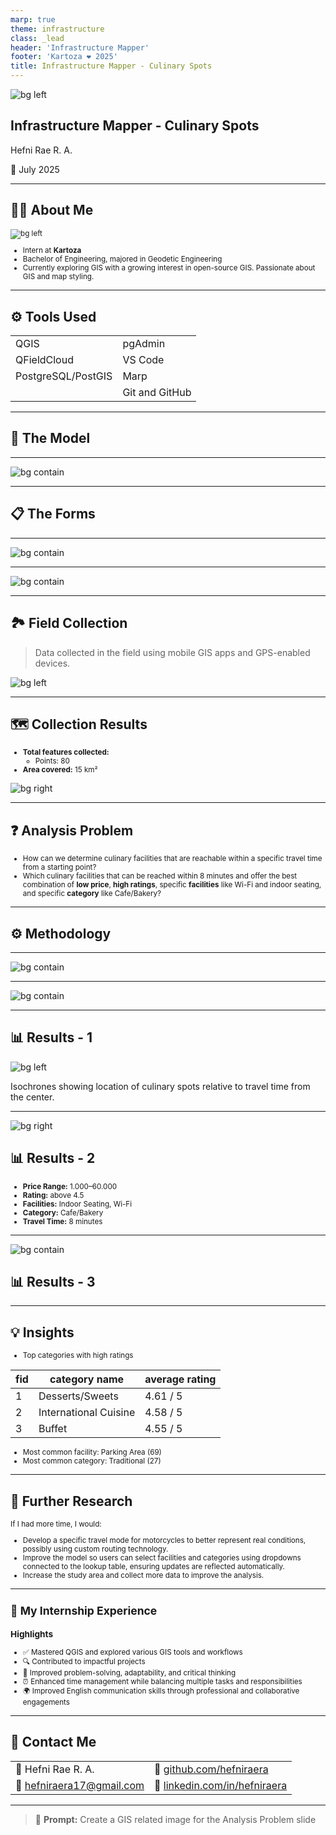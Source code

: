 ```yaml
---
marp: true
theme: infrastructure
class: _lead
header: 'Infrastructure Mapper'
footer: 'Kartoza ❤️ 2025'
title: Infrastructure Mapper - Culinary Spots
---
```

![bg left](../img/food-services.png)

## Infrastructure Mapper - Culinary Spots

Hefni Rae R. A.

<span class="presentation-date">📅 July 2025</span>

---

## 👩‍💻 About Me

<small>

![bg  left](../img/interns/hefni-raera.png)

* Intern at **Kartoza**
* Bachelor of Engineering, majored in Geodetic Engineering
* Currently exploring GIS with a growing interest in open-source GIS. Passionate about GIS and map styling.

</small>

---

## ⚙️ Tools Used

|        |     |
|-------------------|---------------------|
| QGIS              | pgAdmin             |
| QFieldCloud       | VS Code             |
| PostgreSQL/PostGIS| Marp                |
|                   | Git and GitHub      |

---

## 🧱 The Model

---

![bg contain](../img/culinaryfacilities-erd.png)

---

## 📋 The Forms

---

![bg contain](../img/culinaryfacilities-formsqgis.png)

---

![bg contain](../img/culinaryfacilities-forms.png)

---

## 🏞️ Field Collection

> Data collected in the field using mobile GIS apps and GPS-enabled devices.

![bg left](../img/culinaryfacilities-field.png)

---

## 🗺️ Collection Results

<small>

* **Total features collected:**
  * Points: 80
* **Area covered:** 15 km²

</small>

![bg right](../img/culinaryfacilities-collection.png)

---

## ❓ Analysis Problem

<small>

* How can we determine culinary facilities that are reachable within a specific travel time from a starting point?
* Which culinary facilities that can be reached within 8 minutes and offer the best combination of **low price**, **high ratings**, specific **facilities** like Wi-Fi and indoor seating, and specific **category** like Cafe/Bakery?

</small>

---

## ⚙️ Methodology

---

![bg contain](../img/culinaryfacilities-model2.png)

---

![bg contain](../img/culinaryfacilities-model.png)

---

## 📊 Results - 1

![bg left](../img/culinaryfacilities-results1.png)

Isochrones showing location of culinary spots relative to travel time from the center.

---

![bg right](../img/culinaryfacilities-results2.png)

## 📊 Results - 2

<small>

* **Price Range:** 1.000–60.000  
* **Rating:** above 4.5  
* **Facilities:** Indoor Seating, Wi-Fi  
* **Category:** Cafe/Bakery  
* **Travel Time:** 8 minutes

</small>

---

![bg contain](../img/culinaryfacilities-results3.png)

## 📊 Results - 3

---

## 💡 Insights

<small>

* Top categories with high ratings

| fid | category name           | average rating        |
|-----|-------------------------|-------------------|
| 1   | Desserts/Sweets         | 4.61   / 5           |
| 2   | International Cuisine   | 4.58      / 5        |
| 3   | Buffet                  | 4.55         / 5     |

* Most common facility: Parking Area (69)
* Most common category: Traditional (27)

</small>

---

## 🔬 Further Research

<small>

If I had more time, I would:

* Develop a specific travel mode for motorcycles to better represent real conditions, possibly using custom routing technology.
* Improve the model so users can select facilities and categories using dropdowns connected to the lookup table, ensuring updates are reflected automatically.
* Increase the study area and collect more data to improve the analysis.

</small>

---

<small>

## 🧳 My Internship Experience

### Highlights

* ✅ Mastered QGIS and explored various GIS tools and workflows  
* 🔍 Contributed to impactful projects
* 🌟 Improved problem-solving, adaptability, and critical thinking  
* ⏰ Enhanced time management while balancing multiple tasks and responsibilities
* 🌍 Improved English communication skills through professional and collaborative engagements

</small>

---

## 📧 Contact Me
<!-- _class: contact-table -->
|        |                                  |
|--------|----------------------------------|
| 👤   Hefni Rae R. A.       |    💼     [github.com/hefniraera](https://github.com/hefniraera)           |
| 📧  [hefniraera17@gmail.com](mailto:hefniraera17@gmail.com)    |  🔗   [linkedin.com/in/hefniraera](https://www.linkedin.com/in/hefniraera/) |

---

> 🤖 **Prompt:** Create a GIS related image for the Analysis Problem slide
>